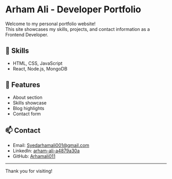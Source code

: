 # Arham Ali - Developer Portfolio

Welcome to my personal portfolio website!  
This site showcases my skills, projects, and contact information as a Frontend Developer.

## 🚀 Skills
- HTML, CSS, JavaScript
- React, Node.js, MongoDB

## 📄 Features
- About section
- Skills showcase
- Blog highlights
- Contact form

## 📫 Contact
- Email: Syedarhamali001@gmail.com
- LinkedIn: [arham-ali-a4879a30a](https://www.linkedin.com/in/arham-ali-a4879a30a)
- GitHub: [Arhamali011](https://github.com/Arhamali011)

---

Thank you for visiting!